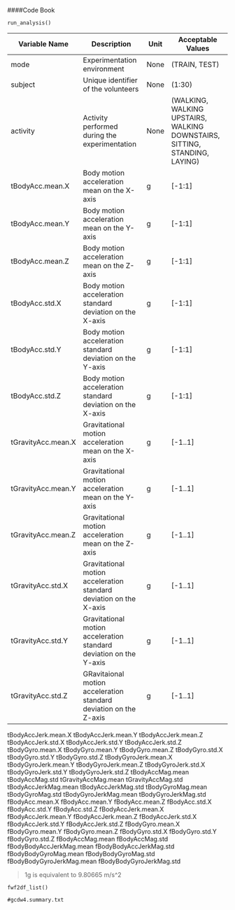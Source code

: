 ####Code Book
```
run_analysis()
```
Variable Name|Description|Unit|Acceptable Values
-------------|-----------|----|-----------------
mode|Experimentation environment|None|(TRAIN, TEST)
subject|Unique identifier of the volunteers|None|(1:30) 
activity|Activity performed during the experimentation|None|(WALKING, WALKING UPSTAIRS, WALKING DOWNSTAIRS, SITTING, STANDING, LAYING)  
tBodyAcc.mean.X|Body motion acceleration mean on the X-axis|g|[-1:1]
tBodyAcc.mean.Y|Body motion acceleration mean on the Y-axis|g|[-1:1]
tBodyAcc.mean.Z|Body motion acceleration mean on the Z-axis|g|[-1:1]
tBodyAcc.std.X|Body motion acceleration standard deviation on the X-axis|g|[-1:1]
tBodyAcc.std.Y|Body motion acceleration standard deviation on the Y-axis|g|[-1:1]
tBodyAcc.std.Z|Body motion acceleration standard deviation on the X-axis|g|[-1:1]
tGravityAcc.mean.X|Gravitational motion acceleration mean on the X-axis|g|[-1..1]
tGravityAcc.mean.Y|Gravitational motion acceleration mean on the Y-axis|g|[-1..1]
tGravityAcc.mean.Z|Gravitational motion acceleration mean on the Z-axis|g|[-1..1]
tGravityAcc.std.X|Gravitational motion acceleration standard deviation on the X-axis|g|[-1..1]
tGravityAcc.std.Y|Gravitational motion acceleration standard deviation on the Y-axis|g|[-1..1]
tGravityAcc.std.Z|GRavitaional motion acceleration standard deviation on the Z-axis|g|[-1..1]
tBodyAccJerk.mean.X
tBodyAccJerk.mean.Y
tBodyAccJerk.mean.Z
tBodyAccJerk.std.X
tBodyAccJerk.std.Y
tBodyAccJerk.std.Z
tBodyGyro.mean.X
tBodyGyro.mean.Y
tBodyGyro.mean.Z
tBodyGyro.std.X
tBodyGyro.std.Y
tBodyGyro.std.Z
tBodyGyroJerk.mean.X
tBodyGyroJerk.mean.Y
tBodyGyroJerk.mean.Z
tBodyGyroJerk.std.X
tBodyGyroJerk.std.Y
tBodyGyroJerk.std.Z
tBodyAccMag.mean
tBodyAccMag.std
tGravityAccMag.mean
tGravityAccMag.std
tBodyAccJerkMag.mean
tBodyAccJerkMag.std
tBodyGyroMag.mean
tBodyGyroMag.std
tBodyGyroJerkMag.mean
tBodyGyroJerkMag.std
fBodyAcc.mean.X
fBodyAcc.mean.Y
fBodyAcc.mean.Z
fBodyAcc.std.X
fBodyAcc.std.Y
fBodyAcc.std.Z
fBodyAccJerk.mean.X
fBodyAccJerk.mean.Y
fBodyAccJerk.mean.Z
fBodyAccJerk.std.X
fBodyAccJerk.std.Y
fBodyAccJerk.std.Z
fBodyGyro.mean.X
fBodyGyro.mean.Y
fBodyGyro.mean.Z
fBodyGyro.std.X
fBodyGyro.std.Y
fBodyGyro.std.Z
fBodyAccMag.mean
fBodyAccMag.std
fBodyBodyAccJerkMag.mean
fBodyBodyAccJerkMag.std
fBodyBodyGyroMag.mean
fBodyBodyGyroMag.std
fBodyBodyGyroJerkMag.mean
fBodyBodyGyroJerkMag.std

> 1g is equivalent to 9.80665 m/s^2 

```
fwf2df_list()
```



```
#gcdw4.summary.txt
```
